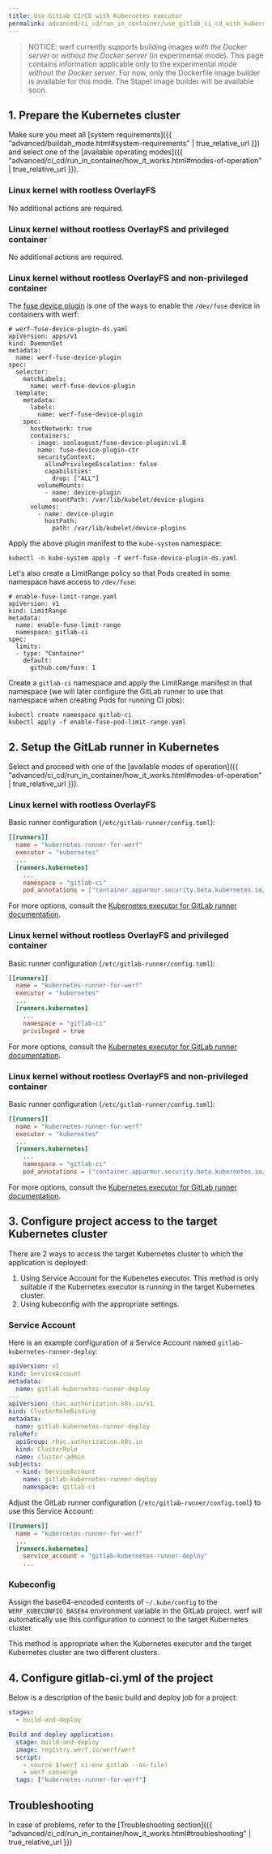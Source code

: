 ```yaml
---
title: Use GitLab CI/CD with Kubernetes executor
permalink: advanced/ci_cd/run_in_container/use_gitlab_ci_cd_with_kubernetes_executor.html
---
```


> NOTICE: werf currently supports building images _with the Docker server_ or _without the Docker server_ (in experimental mode). This page contains information applicable only to the experimental mode _without the Docker server_. For now, only the Dockerfile image builder is available for this mode. The Stapel image builder will be available soon.

## 1. Prepare the Kubernetes cluster

Make sure you meet all [system requirements]({{ "advanced/buildah_mode.html#system-requirements" | true_relative_url }}) and select one of the [available operating modes]({{ "advanced/ci_cd/run_in_container/how_it_works.html#modes-of-operation" | true_relative_url }}).

### Linux kernel with rootless OverlayFS

No additional actions are required.

### Linux kernel without rootless OverlayFS and privileged container

No additional actions are required.

### Linux kernel without rootless OverlayFS and non-privileged container

The [fuse device plugin](https://github.com/kuberenetes-learning-group/fuse-device-plugin) is one of the ways to enable the `/dev/fuse` device in containers with werf:

```
# werf-fuse-device-plugin-ds.yaml
apiVersion: apps/v1
kind: DaemonSet
metadata:
  name: werf-fuse-device-plugin
spec:
  selector:
    matchLabels:
      name: werf-fuse-device-plugin
  template:
    metadata:
      labels:
        name: werf-fuse-device-plugin
    spec:
      hostNetwork: true
      containers:
      - image: soolaugust/fuse-device-plugin:v1.0
        name: fuse-device-plugin-ctr
        securityContext:
          allowPrivilegeEscalation: false
          capabilities:
            drop: ["ALL"]
        volumeMounts:
          - name: device-plugin
            mountPath: /var/lib/kubelet/device-plugins
      volumes:
        - name: device-plugin
          hostPath:
            path: /var/lib/kubelet/device-plugins
```

Apply the above plugin manifest to the `kube-system` namespace:

```
kubectl -n kube-system apply -f werf-fuse-device-plugin-ds.yaml
```

Let's also create a LimitRange policy so that Pods created in some namespace have access to `/dev/fuse`:

```
# enable-fuse-limit-range.yaml
apiVersion: v1
kind: LimitRange
metadata:
  name: enable-fuse-limit-range
  namespace: gitlab-ci
spec:
  limits:
  - type: "Container"
    default:
      github.com/fuse: 1
```

Create a `gitlab-ci` namespace and apply the LimitRange manifest in that namespace (we will later configure the GitLab runner to use that namespace when creating Pods for running CI jobs):

```
kubectl create namespace gitlab-ci
kubectl apply -f enable-fuse-pod-limit-range.yaml
```

## 2. Setup the GitLab runner in Kubernetes

Select and proceed with one of the [available modes of operation]({{ "advanced/ci_cd/run_in_container/how_it_works.html#modes-of-operation" | true_relative_url }}).

### Linux kernel with rootless OverlayFS

Basic runner configuration (`/etc/gitlab-runner/config.toml`):

```toml
[[runners]]
  name = "kubernetes-runner-for-werf"
  executor = "kubernetes"
  ...
  [runners.kubernetes]
    ...
    namespace = "gitlab-ci"
    pod_annotations = ["container.apparmor.security.beta.kubernetes.io/werf-converge=unconfined"]
```

For more options, consult the [Kubernetes executor for GitLab runner documentation](https://docs.gitlab.com/runner/executors/kubernetes.html).

### Linux kernel without rootless OverlayFS and privileged container

Basic runner configuration (`/etc/gitlab-runner/config.toml`):

```toml
[[runners]]
  name = "kubernetes-runner-for-werf"
  executor = "kubernetes"
  ...
  [runners.kubernetes]
    ...
    namespace = "gitlab-ci"
    privileged = true
```

For more options, consult the [Kubernetes executor for GitLab runner documentation](https://docs.gitlab.com/runner/executors/kubernetes.html).

### Linux kernel without rootless OverlayFS and non-privileged container

Basic runner configuration (`/etc/gitlab-runner/config.toml`):

```toml
[[runners]]
  name = "kubernetes-runner-for-werf"
  executor = "kubernetes"
  ...
  [runners.kubernetes]
    ...
    namespace = "gitlab-ci"
    pod_annotations = ["container.apparmor.security.beta.kubernetes.io/werf-converge=unconfined"]
```

For more options, consult the [Kubernetes executor for GitLab runner documentation](https://docs.gitlab.com/runner/executors/kubernetes.html).

## 3. Configure project access to the target Kubernetes cluster

There are 2 ways to access the target Kubernetes cluster to which the application is deployed:

1. Using Service Account for the Kubenetes executor. This method is only suitable if the Kubernetes executor is running in the target Kubernetes cluster.
2. Using kubeconfig with the appropriate settings.

### Service Account

Here is an example configuration of a Service Account named `gitlab-kubernetes-runner-deploy`:

```yaml
apiVersion: v1
kind: ServiceAccount
metadata:
  name: gitlab-kubernetes-runner-deploy
---
apiVersion: rbac.authorization.k8s.io/v1
kind: ClusterRoleBinding
metadata:
  name: gitlab-kubernetes-runner-deploy
roleRef:
  apiGroup: rbac.authorization.k8s.io
  kind: ClusterRole
  name: cluster-admin
subjects:
  - kind: ServiceAccount
    name: gitlab-kubernetes-runner-deploy
    namespace: gitlab-ci
```

Adjust the GitLab runner configuration (`/etc/gitlab-runner/config.toml`) to use this Service Account:

```toml
[[runners]]
  name = "kubernetes-runner-for-werf"
  ...
  [runners.kubernetes]
    service_account = "gitlab-kubernetes-runner-deploy"
    ...
```

### Kubeconfig

Assign the base64-encoded contents of `~/.kube/config` to the `WERF_KUBECONFIG_BASE64` environment variable in the GitLab project. werf will automatically use this configuration to connect to the target Kubernetes cluster.

This method is appropriate when the Kubernetes executor and the target Kubernetes cluster are two different clusters.

## 4. Configure gitlab-ci.yml of the project

Below is a description of the basic build and deploy job for a project:

```yaml
stages:
  - build-and-deploy

Build and deploy application:
  stage: build-and-deploy
  image: registry.werf.io/werf/werf
  script:
    - source $(werf ci-env gitlab --as-file)
    - werf converge
  tags: ["kubernetes-runner-for-werf"]
```

## Troubleshooting

In case of problems, refer to the [Troubleshooting section]({{ "advanced/ci_cd/run_in_container/how_it_works.html#troubleshooting" | true_relative_url }})
